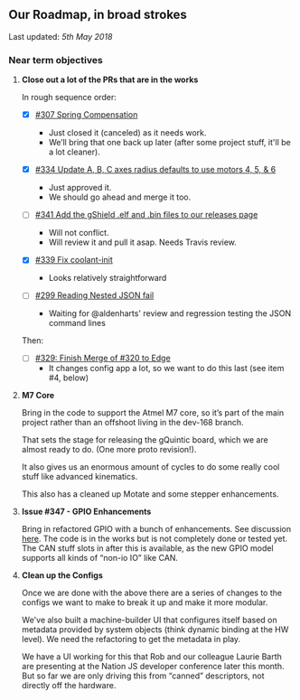 ## Our Roadmap, in broad strokes

Last updated: *5th May 2018*

### Near term objectives

1. **Close out a lot of the PRs that are in the works**

    In rough sequence order:

    - [x] [#307 Spring Compensation](https://github.com/synthetos/g2/pull/307)
      * Just closed it (canceled) as it needs work.
      * We’ll bring that one back up later (after some project stuff, it'll be a lot cleaner).

    - [x] [#334 Update A, B, C axes radius defaults to use motors 4, 5, & 6](https://github.com/synthetos/g2/pull/334)
      * Just approved it.
      * We should go ahead and merge it too.

    - [ ] [#341 Add the gShield .elf and .bin files to our releases page](https://github.com/synthetos/g2/pull/341)
      * Will not conflict.
      * Will review it and pull it asap. Needs Travis review.

    - [x] [#339 Fix coolant-init](https://github.com/synthetos/g2/pull/339)
      * Looks relatively straightforward

    - [ ] [#299 Reading Nested JSON fail](https://github.com/synthetos/g2/pull/299)
      * Waiting for @aldenharts' review and regression testing the JSON command lines

    Then:

    - [ ] [#329: Finish Merge of #320 to Edge](https://github.com/synthetos/g2/pull/329)
      * It changes config app a lot, so we want to do this last (see item #4, below)

2. **M7 Core**

    Bring in the code to support the Atmel M7 core, so it’s part of the main project rather than an offshoot living in the dev-168 branch.

    That sets the stage for releasing the gQuintic board, which we are almost ready to do. (One more proto revision!).

    It also gives us an enormous amount of cycles to do some really cool stuff like advanced kinematics.

    This also has a cleaned up Motate and some stepper enhancements.


3. **Issue #347 - GPIO Enhancements**

    Bring in refactored GPIO with a bunch of enhancements. See discussion [here](gpio-design-discussion). The code is in the works but is not completely done or tested yet. The CAN stuff slots in after this is available, as the new GPIO model supports all kinds of “non-io IO” like CAN.


4. **Clean up the Configs**

    Once we are done with the above there are a series of changes to the configs we want to make to break it up and make it more modular.

    We've also built a machine-builder UI that configures itself based on metadata provided by system objects (think dynamic binding at the HW level). We need the refactoring to get the metadata in play.

    We have a UI working for this that Rob and our colleague Laurie Barth are presenting at the Nation JS developer conference later this month. But so far we are only driving this from “canned” descriptors, not directly off the hardware.